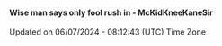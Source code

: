 #### Wise man says only fool rush in - McKidKneeKaneSir
Updated on 06/07/2024 - 08:12:43 (UTC) Time Zone
